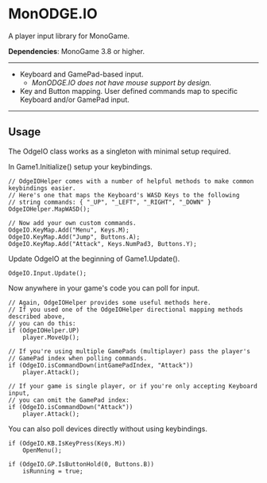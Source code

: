 # MonODGE.IO
A player input library for MonoGame.

**Dependencies**: MonoGame 3.8 or higher.

---

- Keyboard and GamePad-based input. 
  - *MonODGE.IO does not have mouse support by design.*
- Key and Button mapping. User defined commands map to specific Keyboard and/or GamePad input.

---

## Usage

The OdgeIO class works as a singleton with minimal setup required.

In Game1.Initialize() setup your keybindings.
```
// OdgeIOHelper comes with a number of helpful methods to make common keybindings easier. 
// Here's one that maps the Keyboard's WASD Keys to the following 
// string commands: { "_UP", "_LEFT", "_RIGHT", "_DOWN" }
OdgeIOHelper.MapWASD();

// Now add your own custom commands.
OdgeIO.KeyMap.Add("Menu", Keys.M);
OdgeIO.KeyMap.Add("Jump", Buttons.A);
OdgeIO.KeyMap.Add("Attack", Keys.NumPad3, Buttons.Y);
```

Update OdgeIO at the beginning of Game1.Update().
```
OdgeIO.Input.Update();
```

Now anywhere in your game's code you can poll for input.
```
// Again, OdgeIOHelper provides some useful methods here.
// If you used one of the OdgeIOHelper directional mapping methods described above,
// you can do this: 
if (OdgeIOHelper.UP)
    player.MoveUp();

// If you're using multiple GamePads (multiplayer) pass the player's
// GamePad index when polling commands.
if (OdgeIO.isCommandDown(intGamePadIndex, "Attack"))
    player.Attack();

// If your game is single player, or if you're only accepting Keyboard input,
// you can omit the GamePad index:
if (OdgeIO.isCommandDown("Attack"))
    player.Attack();
```

You can also poll devices directly without using keybindings.
```
if (OdgeIO.KB.IsKeyPress(Keys.M))
    OpenMenu();

if (OdgeIO.GP.IsButtonHold(0, Buttons.B))
    isRunning = true;
```